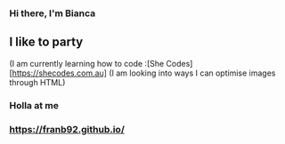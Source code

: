 ### Hi there, I'm Bianca 
## I like to party
(I am currently learning how to code :[She Codes][https://shecodes.com.au]
(I am looking into ways I can optimise images through HTML)

### Holla at me
 ### https://franb92.github.io/
